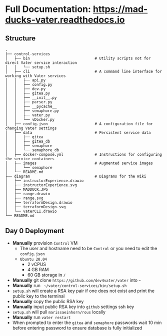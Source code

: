 # Full Documentation: https://mad-ducks-vater.readthedocs.io

## Structure

```
.
├── control-services
│   ├── bin                             # Utility scripts not for direct Vater service interaction
│   │   └── setup.sh
│   ├── cli                             # A command line interface for working with Vater services
│   │   ├── api.py
│   │   ├── config.py
│   │   ├── dev.py
│   │   ├── gitea.py
│   │   ├── __init__.py
│   │   ├── parser.py
│   │   ├── __pycache__
│   │   ├── semaphore.py
│   │   ├── vater.py
│   │   └── vDocker.py
│   ├── config.json                     # A configuration file for changing Vater settings
│   ├── data                            # Persistent service data
│   │   ├── gitea
│   │   ├── gitea_db
│   │   ├── semaphore
│   │   └── semaphore_db
│   ├── docker-compose.yml              # Instructions for configuring the service containers
│   ├── images                          # Augmented service images
│   │   └── semaphore
│   └── README.md
├── diagram                             # Diagrams for the Wiki
│   ├── instructorExperience.drawio
│   ├── instructorExperience.svg
│   ├── MADDUCK.JPG
│   ├── range.drawio
│   ├── range.svg
│   ├── terraformDesign.drawio
│   ├── terraformDesign.svg
│   └── vaterCLI.drawio
└── README.md
```

## Day 0 Deployment
- **Manually** provision `Control` VM
  - The user and hostname need to be `Control` or you need to edit the `config.json`
  - `Ubuntu 20.04`
    - 2 vCPUS
    - 4 GB RAM
    - 60 GB storage in `/`
- **Manually** git clone `https://github.com/dev4vater/vater` into `~`
- **Manually** run ` ~/vater/control-services/bin/setup.sh`
- `setup.sh` will create a RSA key pair if one does not exist and print the public key to the terminal
- **Manually** copy the public RSA key
- **Manually** input public RSA key into `github` settings ssh key
- `setup.sh` will pull `marissaeinhorn/rous` locally
- **Manually** run `vater restart`
- When prompted to enter the `gitea` and `semaphore` passwords wait 10 min before entering password to ensure database is fully initialized

